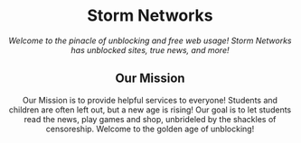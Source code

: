 <div align='center'>

# Storm Networks
_Welcome to the pinacle of unblocking and free web usage! Storm Networks has unblocked sites, true news, and more!_

## Our Mission
Our Mission is to provide helpful services to everyone! Students and children are often left out, but a new age is rising! Our goal is to let students read the news, play games and shop, unbrideled by the shackles of censoreship. Welcome to the golden age of unblocking!
